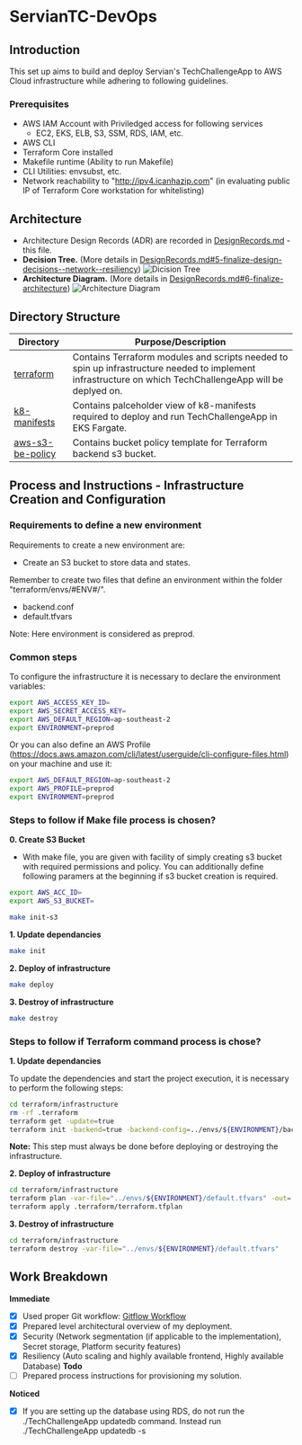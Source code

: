 # ServianTC-DevOps

Introduction
-------------------------------
This set up aims to build and deploy Servian's TechChallengeApp to AWS Cloud infrastructure while adhering to following guidelines. 

### **Prerequisites**
* AWS IAM Account with Priviledged access for following services
  * EC2, EKS, ELB, S3, SSM, RDS, IAM, etc.
* AWS CLI
* Terraform Core installed
* Makefile runtime (Ability to run Makefile)
* CLI Utilities: envsubst, etc.
* Network reachability to "http://ipv4.icanhazip.com" (in evaluating public IP of Terraform Core workstation for whitelisting)


## Architecture
* Architecture Design Records (ADR) are recorded in  [DesignRecords.md](DesignRecords.md) - this file.
* **Decision Tree.** (More details in [DesignRecords.md#5-finalize-design-decisions--network--resiliency](DesignRecords.md))
![Dicision Tree](https://drive.google.com/uc?export=view&id=1rIwPT1eiqitH_zlGjG48x0JhVPLbRKvu)
* **Architecture Diagram.** (More details in [DesignRecords.md#6-finalize-architecture](DesignRecords.md))
![Architecture Diagram](https://drive.google.com/uc?export=view&id=1Alyc_8pXIag2RCma3BkUI7tkGjUi6wor)

## Directory Structure
| Directory                | Purpose/Description                                                                                                                                              |
|--------------------------|------------------------------------------------------------------------------------------------------------------------------------------------------------------|
| [terraform](./terraform) | Contains Terraform modules and scripts needed to spin up infrastructure needed to implement infrastructure on which TechChallengeApp will be deplyed on.
| [k8-manifests](./k8-manifests)     | Contains palceholder view of k8-manifests required to deploy and run TechChallengeApp in EKS Fargate.                                                                   |
| [aws-s3-be-policy](./aws-s3-be-policy)     | Contains bucket policy template for Terraform backend s3 bucket.                                                                   |



## Process and Instructions - Infrastructure Creation and Configuration

### Requirements to define a new environment

Requirements to create a new environment are:
- Create an S3 bucket to store data and states.

Remember to create two files that define an environment within the folder "terraform/envs/#ENV#/".
- backend.conf
- default.tfvars

Note: Here environment is considered as preprod.

### Common steps

To configure the infrastructure it is necessary to declare the environment variables:

```bash
export AWS_ACCESS_KEY_ID=
export AWS_SECRET_ACCESS_KEY=
export AWS_DEFAULT_REGION=ap-southeast-2
export ENVIRONMENT=preprod
```

Or you can also define an AWS Profile (https://docs.aws.amazon.com/cli/latest/userguide/cli-configure-files.html) on your machine and use it:

```bash
export AWS_DEFAULT_REGION=ap-southeast-2
export AWS_PROFILE=preprod
export ENVIRONMENT=preprod
```

### Steps to follow if Make file process is chosen?
**0. Create S3 Bucket**
* With make file, you are given with facility of simply creating s3 bucket with required permissions and policy. You can additionally define following paramers at the beginning if s3 bucket creation is required.

```bash
export AWS_ACC_ID=
export AWS_S3_BUCKET=
```

```bash
make init-s3
```

**1. Update dependancies**
```bash
make init
```

**2. Deploy of infrastructure**
```bash
make deploy
```

**3. Destroy of infrastructure**
```bash
make destroy
```

### Steps to follow if Terraform command process is chose?

**1. Update dependancies**

To update the dependencies and start the project execution, it is necessary to perform the following steps:

```bash
cd terraform/infrastructure
rm -rf .terraform
terraform get -update=true
terraform init -backend=true -backend-config=../envs/${ENVIRONMENT}/backend.conf
```
**Note:** This step must always be done before deploying or destroying the infrastructure.

**2. Deploy of infrastructure**


```bash
cd terraform/infrastructure
terraform plan -var-file="../envs/${ENVIRONMENT}/default.tfvars" -out=.terraform/terraform.tfplan
terraform apply .terraform/terraform.tfplan
```

**3. Destroy of infrastructure**

```bash
cd terraform/infrastructure
terraform destroy -var-file="../envs/${ENVIRONMENT}/default.tfvars"
```



Work Breakdown
-------------------------------
**Immediate**
- [x] Used proper Git workflow: [Gitflow Workflow](https://www.atlassian.com/git/tutorials/comparing-workflows/gitflow-workflow)
- [X] Prepared level architectural overview of my deployment.
- [X] Security (Network segmentation (if applicable to the implementation), Secret storage, Platform security features)
- [X] Resiliency (Auto scaling and highly available frontend, Highly available Database)
**Todo**
- [ ] Prepared process instructions for provisioning my solution.

**Noticed**
- [X] If you are setting up the database using RDS, do not run the ./TechChallengeApp updatedb command. Instead run ./TechChallengeApp updatedb -s